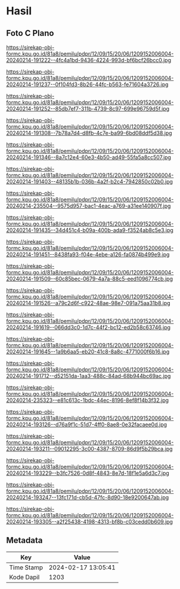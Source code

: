 # Hasil

## Foto C Plano

https://sirekap-obj-formc.kpu.go.id/81a8/pemilu/pdpr/12/09/15/20/06/1209152006004-20240214-191222--4fc4a1bd-9436-4224-993d-bf6bcf26bcc0.jpg

https://sirekap-obj-formc.kpu.go.id/81a8/pemilu/pdpr/12/09/15/20/06/1209152006004-20240214-191237--0f104fd3-8b26-44fc-b563-fe71604a3726.jpg

https://sirekap-obj-formc.kpu.go.id/81a8/pemilu/pdpr/12/09/15/20/06/1209152006004-20240214-191252--85db7ef7-311b-4739-8c97-699e96759d5f.jpg

https://sirekap-obj-formc.kpu.go.id/81a8/pemilu/pdpr/12/09/15/20/06/1209152006004-20240214-191308--7b78a7d4-d8fb-4c7e-ba99-6bd08ddf5d38.jpg

https://sirekap-obj-formc.kpu.go.id/81a8/pemilu/pdpr/12/09/15/20/06/1209152006004-20240214-191346--8a7c12e4-60e3-4b50-ad49-55fa5a8cc507.jpg

https://sirekap-obj-formc.kpu.go.id/81a8/pemilu/pdpr/12/09/15/20/06/1209152006004-20240214-191403--48135b1b-036b-4a2f-b2c4-7942850c02b0.jpg

https://sirekap-obj-formc.kpu.go.id/81a8/pemilu/pdpr/12/09/15/20/06/1209152006004-20240214-235504--9575d957-bac1-4eac-a769-a31ee140907f.jpg

https://sirekap-obj-formc.kpu.go.id/81a8/pemilu/pdpr/12/09/15/20/06/1209152006004-20240214-191435--34d451c4-b09a-400b-ada9-f3524ab8c5e3.jpg

https://sirekap-obj-formc.kpu.go.id/81a8/pemilu/pdpr/12/09/15/20/06/1209152006004-20240214-191451--8438fa93-f04e-4ebe-a126-fa0874b499e9.jpg

https://sirekap-obj-formc.kpu.go.id/81a8/pemilu/pdpr/12/09/15/20/06/1209152006004-20240214-191509--60c85bec-0679-4a7a-88c5-eed1096774cb.jpg

https://sirekap-obj-formc.kpu.go.id/81a8/pemilu/pdpr/12/09/15/20/06/1209152006004-20240214-191526--a79c2d6f-c922-48ae-98e7-091a75aa31b8.jpg

https://sirekap-obj-formc.kpu.go.id/81a8/pemilu/pdpr/12/09/15/20/06/1209152006004-20240214-191619--066dd3c0-1d7c-44f2-bc12-ed2b58c63746.jpg

https://sirekap-obj-formc.kpu.go.id/81a8/pemilu/pdpr/12/09/15/20/06/1209152006004-20240214-191645--1a9b6aa5-eb20-41c8-8a8c-4771000f6b16.jpg

https://sirekap-obj-formc.kpu.go.id/81a8/pemilu/pdpr/12/09/15/20/06/1209152006004-20240214-191712--d52151da-1aa3-488c-84ad-68b944bc69ac.jpg

https://sirekap-obj-formc.kpu.go.id/81a8/pemilu/pdpr/12/09/15/20/06/1209152006004-20240214-235323--e81c613c-1bdc-44ec-8196-8ef8f14b3f32.jpg

https://sirekap-obj-formc.kpu.go.id/81a8/pemilu/pdpr/12/09/15/20/06/1209152006004-20240214-193126--d76a9f1c-51d7-4ff0-8ae8-0e32facaee0d.jpg

https://sirekap-obj-formc.kpu.go.id/81a8/pemilu/pdpr/12/09/15/20/06/1209152006004-20240214-193211--09012295-3c00-4387-8709-86d9f5b29bca.jpg

https://sirekap-obj-formc.kpu.go.id/81a8/pemilu/pdpr/12/09/15/20/06/1209152006004-20240214-193229--b3fc7526-0d8f-4843-8e7d-18f1e5a6d3c7.jpg

https://sirekap-obj-formc.kpu.go.id/81a8/pemilu/pdpr/12/09/15/20/06/1209152006004-20240214-193247--13fc171d-cb5d-47fc-8d90-18e9200647ab.jpg

https://sirekap-obj-formc.kpu.go.id/81a8/pemilu/pdpr/12/09/15/20/06/1209152006004-20240214-193305--a2f25438-4198-4313-bf8b-c03cedd0b609.jpg


## Metadata

| Key        | Value               |
| ---------- | ------------------- |
| Time Stamp | 2024-02-17 13:05:41 |
| Kode Dapil | 1203                |



